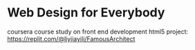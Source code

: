 # Web Design for Everybody
 coursera course study on front end development
 html5 project: https://replit.com/@ljyjiayili/FamousArchitect
